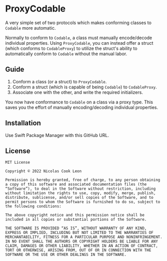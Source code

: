 # ProxyCodable

A very simple set of two protocols which makes conforming classes to `Codable` more automatic.

Normally to conform to `Codable`, a class must manually encode/decode individual properties. Using `ProxyCodable`, you can instead offer a struct (which conforms to `CodableProxy`) to utilize the struct's ability to automatically conform to `Codable` without the manual labor.

## Guide

1. Conform a class (or a struct) to `ProxyCodable`.
2. Conform a struct (which is capable of being `Codable`) to `CodableProxy`.
3. Associate one with the other, and write the required initializers.

You now have conformance to `Codable` on a class via a proxy type. This saves you the effort of manually encoding/decoding individual properties.  

## Installation

Use Swift Package Manager with this GitHub URL.

## License

````
MIT License

Copyright © 2022 Nicolas Cook Leon

Permission is hereby granted, free of charge, to any person obtaining a copy of this software and associated documentation files (the “Software”), to deal in the Software without restriction, including without limitation the rights to use, copy, modify, merge, publish, distribute, sublicense, and/or sell copies of the Software, and to permit persons to whom the Software is furnished to do so, subject to the following conditions:

The above copyright notice and this permission notice shall be included in all copies or substantial portions of the Software.

THE SOFTWARE IS PROVIDED “AS IS”, WITHOUT WARRANTY OF ANY KIND, EXPRESS OR IMPLIED, INCLUDING BUT NOT LIMITED TO THE WARRANTIES OF MERCHANTABILITY, FITNESS FOR A PARTICULAR PURPOSE AND NONINFRINGEMENT. IN NO EVENT SHALL THE AUTHORS OR COPYRIGHT HOLDERS BE LIABLE FOR ANY CLAIM, DAMAGES OR OTHER LIABILITY, WHETHER IN AN ACTION OF CONTRACT, TORT OR OTHERWISE, ARISING FROM, OUT OF OR IN CONNECTION WITH THE SOFTWARE OR THE USE OR OTHER DEALINGS IN THE SOFTWARE.
````
